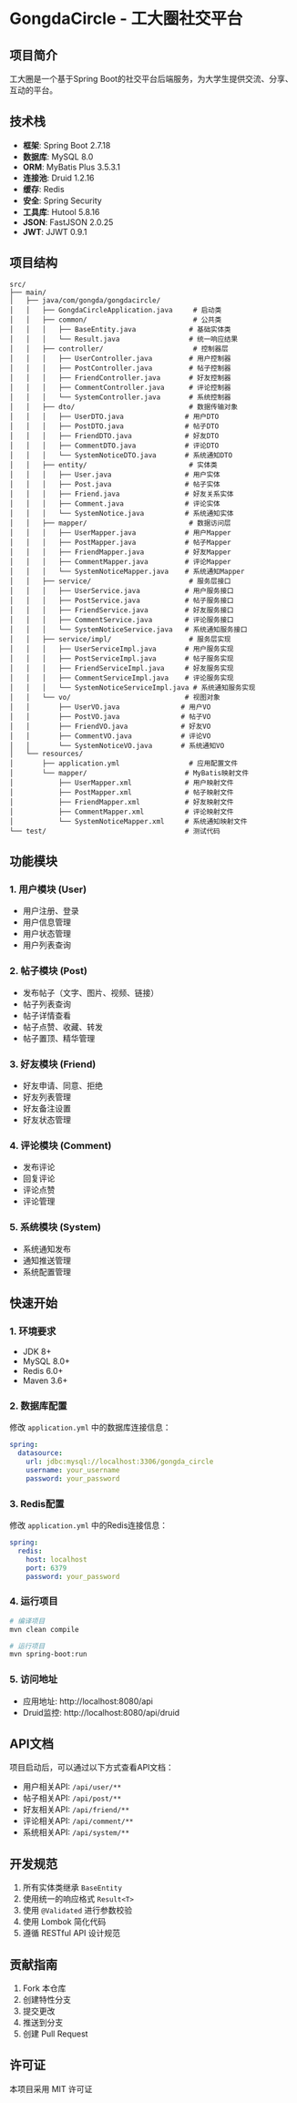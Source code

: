 # GongdaCircle - 工大圈社交平台

## 项目简介
工大圈是一个基于Spring Boot的社交平台后端服务，为大学生提供交流、分享、互动的平台。

## 技术栈
- **框架**: Spring Boot 2.7.18
- **数据库**: MySQL 8.0
- **ORM**: MyBatis Plus 3.5.3.1
- **连接池**: Druid 1.2.16
- **缓存**: Redis
- **安全**: Spring Security
- **工具库**: Hutool 5.8.16
- **JSON**: FastJSON 2.0.25
- **JWT**: JJWT 0.9.1

## 项目结构
```
src/
├── main/
│   ├── java/com/gongda/gongdacircle/
│   │   ├── GongdaCircleApplication.java     # 启动类
│   │   ├── common/                          # 公共类
│   │   │   ├── BaseEntity.java             # 基础实体类
│   │   │   └── Result.java                 # 统一响应结果
│   │   ├── controller/                      # 控制器层
│   │   │   ├── UserController.java         # 用户控制器
│   │   │   ├── PostController.java         # 帖子控制器
│   │   │   ├── FriendController.java       # 好友控制器
│   │   │   ├── CommentController.java      # 评论控制器
│   │   │   └── SystemController.java       # 系统控制器
│   │   ├── dto/                            # 数据传输对象
│   │   │   ├── UserDTO.java               # 用户DTO
│   │   │   ├── PostDTO.java               # 帖子DTO
│   │   │   ├── FriendDTO.java             # 好友DTO
│   │   │   ├── CommentDTO.java            # 评论DTO
│   │   │   └── SystemNoticeDTO.java       # 系统通知DTO
│   │   ├── entity/                         # 实体类
│   │   │   ├── User.java                  # 用户实体
│   │   │   ├── Post.java                  # 帖子实体
│   │   │   ├── Friend.java                # 好友关系实体
│   │   │   ├── Comment.java               # 评论实体
│   │   │   └── SystemNotice.java          # 系统通知实体
│   │   ├── mapper/                         # 数据访问层
│   │   │   ├── UserMapper.java            # 用户Mapper
│   │   │   ├── PostMapper.java            # 帖子Mapper
│   │   │   ├── FriendMapper.java          # 好友Mapper
│   │   │   ├── CommentMapper.java         # 评论Mapper
│   │   │   └── SystemNoticeMapper.java    # 系统通知Mapper
│   │   ├── service/                        # 服务层接口
│   │   │   ├── UserService.java           # 用户服务接口
│   │   │   ├── PostService.java           # 帖子服务接口
│   │   │   ├── FriendService.java         # 好友服务接口
│   │   │   ├── CommentService.java        # 评论服务接口
│   │   │   └── SystemNoticeService.java   # 系统通知服务接口
│   │   ├── service/impl/                   # 服务层实现
│   │   │   ├── UserServiceImpl.java       # 用户服务实现
│   │   │   ├── PostServiceImpl.java       # 帖子服务实现
│   │   │   ├── FriendServiceImpl.java     # 好友服务实现
│   │   │   ├── CommentServiceImpl.java    # 评论服务实现
│   │   │   └── SystemNoticeServiceImpl.java # 系统通知服务实现
│   │   └── vo/                            # 视图对象
│   │       ├── UserVO.java               # 用户VO
│   │       ├── PostVO.java               # 帖子VO
│   │       ├── FriendVO.java             # 好友VO
│   │       ├── CommentVO.java            # 评论VO
│   │       └── SystemNoticeVO.java       # 系统通知VO
│   └── resources/
│       ├── application.yml                 # 应用配置文件
│       └── mapper/                        # MyBatis映射文件
│           ├── UserMapper.xml             # 用户映射文件
│           ├── PostMapper.xml             # 帖子映射文件
│           ├── FriendMapper.xml           # 好友映射文件
│           ├── CommentMapper.xml          # 评论映射文件
│           └── SystemNoticeMapper.xml     # 系统通知映射文件
└── test/                                  # 测试代码
```

## 功能模块

### 1. 用户模块 (User)
- 用户注册、登录
- 用户信息管理
- 用户状态管理
- 用户列表查询

### 2. 帖子模块 (Post)
- 发布帖子（文字、图片、视频、链接）
- 帖子列表查询
- 帖子详情查看
- 帖子点赞、收藏、转发
- 帖子置顶、精华管理

### 3. 好友模块 (Friend)
- 好友申请、同意、拒绝
- 好友列表管理
- 好友备注设置
- 好友状态管理

### 4. 评论模块 (Comment)
- 发布评论
- 回复评论
- 评论点赞
- 评论管理

### 5. 系统模块 (System)
- 系统通知发布
- 通知推送管理
- 系统配置管理

## 快速开始

### 1. 环境要求
- JDK 8+
- MySQL 8.0+
- Redis 6.0+
- Maven 3.6+

### 2. 数据库配置
修改 `application.yml` 中的数据库连接信息：
```yaml
spring:
  datasource:
    url: jdbc:mysql://localhost:3306/gongda_circle
    username: your_username
    password: your_password
```

### 3. Redis配置
修改 `application.yml` 中的Redis连接信息：
```yaml
spring:
  redis:
    host: localhost
    port: 6379
    password: your_password
```

### 4. 运行项目
```bash
# 编译项目
mvn clean compile

# 运行项目
mvn spring-boot:run
```

### 5. 访问地址
- 应用地址: http://localhost:8080/api
- Druid监控: http://localhost:8080/api/druid

## API文档
项目启动后，可以通过以下方式查看API文档：
- 用户相关API: `/api/user/**`
- 帖子相关API: `/api/post/**`
- 好友相关API: `/api/friend/**`
- 评论相关API: `/api/comment/**`
- 系统相关API: `/api/system/**`

## 开发规范
1. 所有实体类继承 `BaseEntity`
2. 使用统一的响应格式 `Result<T>`
3. 使用 `@Validated` 进行参数校验
4. 使用 Lombok 简化代码
5. 遵循 RESTful API 设计规范

## 贡献指南
1. Fork 本仓库
2. 创建特性分支
3. 提交更改
4. 推送到分支
5. 创建 Pull Request

## 许可证
本项目采用 MIT 许可证
